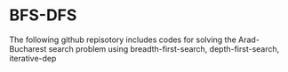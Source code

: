 # BFS-DFS

The following github repisotory includes codes for solving the Arad-Bucharest search problem using breadth-first-search, depth-first-search, iterative-dep
